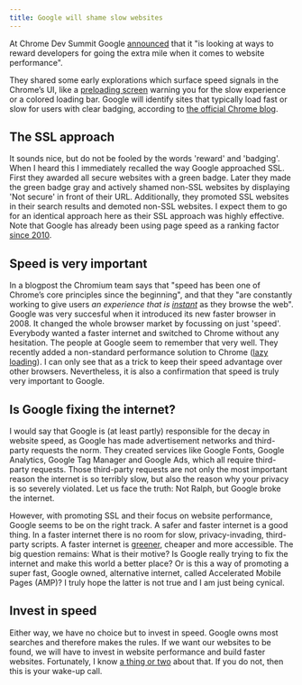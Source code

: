 ```yaml
---
title: Google will shame slow websites
---
```


At Chrome Dev Summit Google [announced](https://blog.chromium.org/2019/11/chrome-dev-summit-2019-elevating-web.html) that it "is looking at ways to reward developers for going the extra mile when it comes to website performance". 

They shared some early explorations which surface speed signals in the Chrome’s UI, like a [preloading screen](/uploads/googleslowloading.png) warning you for the slow experience or a colored loading bar. Google will identify sites that typically load fast or slow for users with clear badging, according to [the official Chrome blog](https://blog.chromium.org/2019/11/moving-towards-faster-web.html).

## The SSL approach

It sounds nice, but do not be fooled by the words 'reward' and 'badging'. When I heard this I immediately recalled the way Google approached SSL. First they awarded all secure websites with a green badge. Later they made the green badge gray and actively shamed non-SSL websites by displaying 'Not secure' in front of their URL. Additionally, they promoted SSL websites in their search results and demoted non-SSL websites. I expect them to go for an identical approach here as their SSL approach was highly effective. Note that Google has already been using page speed as a ranking factor [since 2010](https://webmasters.googleblog.com/2010/04/using-site-speed-in-web-search-ranking.html).

## Speed is very important

In a blogpost the Chromium team says that "speed has been one of Chrome’s core principles since the beginning", and that they "are constantly working to give users *an experience that is [instant](/blog/websites-that-load-instantly/)* as they browse the web". Google was very succesful when it introduced its new faster browser in 2008. It changed the whole browser market by focussing on just 'speed'. Everybody wanted a faster internet and switched to Chrome without any hesitation. The people at Google seem to remember that very well. They recently added a non-standard performance solution to Chrome ([lazy loading](https://web.dev/native-lazy-loading/)). I can only see that as a trick to keep their speed advantage over other browsers. Nevertheless, it is also a confirmation that speed is truly very important to Google.

## Is Google fixing the internet?

I would say that Google is (at least partly) responsible for the decay in website speed, as Google has made advertisement networks and third-party requests the norm. They created services like Google Fonts, Google Analytics, Google Tag Manager and Google Ads, which all require third-party requests. Those third-party requests are not only the most important reason the internet is so terribly slow, but also the reason why your privacy is so severely violated. Let us face the truth: Not Ralph, but Google broke the internet. 

However, with promoting SSL and their focus on website performance, Google seems to be on the right track. A safer and faster internet is a good thing. In a faster internet there is no room for slow, privacy-invading, third-party scripts. A faster internet is [greener](https://www.usecue.com/blog/a-green-websiite/), cheaper and more accessible. The big question remains: What is their motive? Is Google really trying to fix the internet and make this world a better place? Or is this a way of promoting a super fast, Google owned, alternative internet, called Accelerated Mobile Pages (AMP)? I truly hope the latter is not true and I am just being cynical.

## Invest in speed

Either way, we have no choice but to invest in speed. Google owns most searches and therefore makes the rules. If we want our websites to be found, we will have to invest in website performance and build faster websites. Fortunately, I know [a thing or two](/blog/websites-that-load-instantly/) about that. If you do not, then this is your wake-up call.
